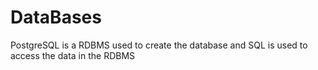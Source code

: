 # DataBases
PostgreSQL is a RDBMS used to create the database and SQL is used to access the data in the RDBMS

